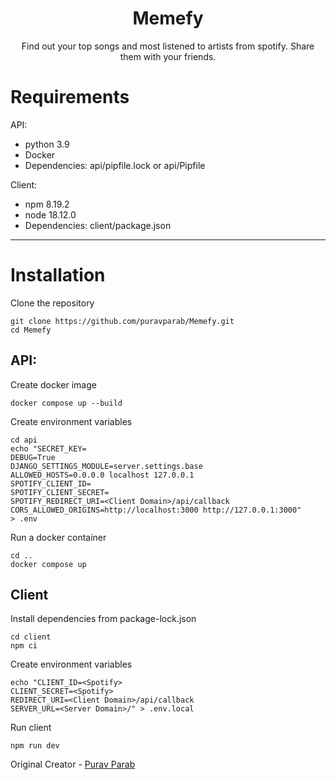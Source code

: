 <p align="center">
</p>

<p align="center">
	<h1 align="center">
		Memefy
	</h1>
	<p align="center">
	    Find out your top songs and most listened to artists from spotify. Share them with your friends.
	</p
</p>

# Requirements

API: 
- python 3.9
- Docker
- Dependencies: api/pipfile.lock or api/Pipfile

Client:
- npm 8.19.2
- node 18.12.0
- Dependencies: client/package.json

---

# Installation

Clone the repository
```
git clone https://github.com/puravparab/Memefy.git
cd Memefy
```

## API:
Create docker image
```
docker compose up --build
```
Create environment variables
```
cd api
echo "SECRET_KEY=
DEBUG=True
DJANGO_SETTINGS_MODULE=server.settings.base
ALLOWED_HOSTS=0.0.0.0 localhost 127.0.0.1
SPOTIFY_CLIENT_ID=
SPOTIFY_CLIENT_SECRET=
SPOTIFY_REDIRECT_URI=<Client Domain>/api/callback
CORS_ALLOWED_ORIGINS=http://localhost:3000 http://127.0.0.1:3000"
> .env
```
Run a docker container
```
cd ..
docker compose up
```
## Client
Install dependencies from package-lock.json
```
cd client
npm ci
```
Create environment variables
```
echo "CLIENT_ID=<Spotify>
CLIENT_SECRET=<Spotify>
REDIRECT_URI=<Client Domain>/api/callback
SERVER_URL=<Server Domain>/" > .env.local
```
Run client
```
npm run dev
```

Original Creator - [Purav Parab](https://github.com/puravparab)